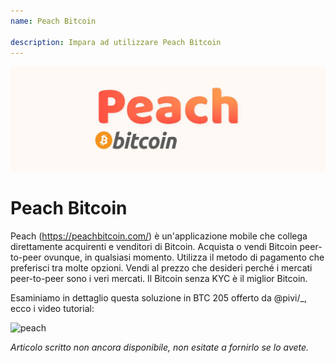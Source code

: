 ```yaml
---
name: Peach Bitcoin

description: Impara ad utilizzare Peach Bitcoin
---
```


![cover](assets/cover.jpeg)

# Peach Bitcoin

Peach (https://peachbitcoin.com/) è un'applicazione mobile che collega direttamente acquirenti e venditori di Bitcoin. Acquista o vendi Bitcoin peer-to-peer ovunque, in qualsiasi momento. Utilizza il metodo di pagamento che preferisci tra molte opzioni. Vendi al prezzo che desideri perché i mercati peer-to-peer sono i veri mercati. Il Bitcoin senza KYC è il miglior Bitcoin.

Esaminiamo in dettaglio questa soluzione in BTC 205 offerto da @pivi/\_, ecco i video tutorial:

![peach](https://youtu.be/ziwhv9KqVkM)

_Articolo scritto non ancora disponibile, non esitate a fornirlo se lo avete._
